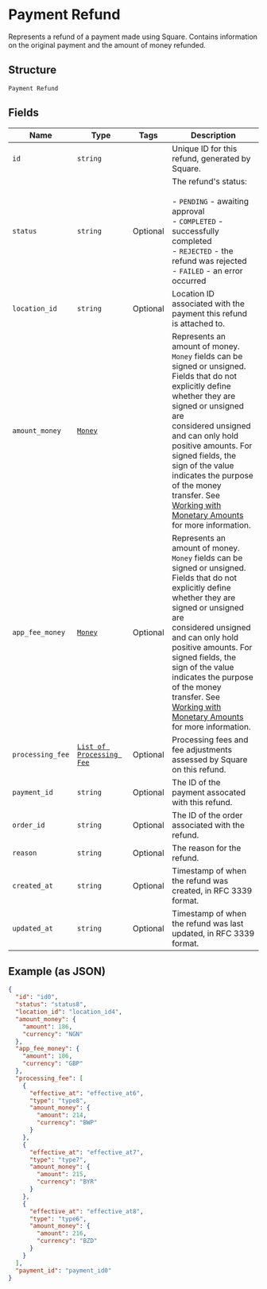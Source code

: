 
# Payment Refund

Represents a refund of a payment made using Square. Contains information on
the original payment and the amount of money refunded.

## Structure

`Payment Refund`

## Fields

| Name | Type | Tags | Description |
|  --- | --- | --- | --- |
| `id` | `string` |  | Unique ID for this refund, generated by Square. |
| `status` | `string` | Optional | The refund's status:<br><br>- `PENDING` - awaiting approval<br>- `COMPLETED` - successfully completed<br>- `REJECTED` - the refund was rejected<br>- `FAILED` - an error occurred |
| `location_id` | `string` | Optional | Location ID associated with the payment this refund is attached to. |
| `amount_money` | [`Money`](/doc/models/money.md) |  | Represents an amount of money. `Money` fields can be signed or unsigned.<br>Fields that do not explicitly define whether they are signed or unsigned are<br>considered unsigned and can only hold positive amounts. For signed fields, the<br>sign of the value indicates the purpose of the money transfer. See<br>[Working with Monetary Amounts](https://developer.squareup.com/docs/build-basics/working-with-monetary-amounts)<br>for more information. |
| `app_fee_money` | [`Money`](/doc/models/money.md) | Optional | Represents an amount of money. `Money` fields can be signed or unsigned.<br>Fields that do not explicitly define whether they are signed or unsigned are<br>considered unsigned and can only hold positive amounts. For signed fields, the<br>sign of the value indicates the purpose of the money transfer. See<br>[Working with Monetary Amounts](https://developer.squareup.com/docs/build-basics/working-with-monetary-amounts)<br>for more information. |
| `processing_fee` | [`List of Processing Fee`](/doc/models/processing-fee.md) | Optional | Processing fees and fee adjustments assessed by Square on this refund. |
| `payment_id` | `string` | Optional | The ID of the payment assocated with this refund. |
| `order_id` | `string` | Optional | The ID of the order associated with the refund. |
| `reason` | `string` | Optional | The reason for the refund. |
| `created_at` | `string` | Optional | Timestamp of when the refund was created, in RFC 3339 format. |
| `updated_at` | `string` | Optional | Timestamp of when the refund was last updated, in RFC 3339 format. |

## Example (as JSON)

```json
{
  "id": "id0",
  "status": "status8",
  "location_id": "location_id4",
  "amount_money": {
    "amount": 186,
    "currency": "NGN"
  },
  "app_fee_money": {
    "amount": 106,
    "currency": "GBP"
  },
  "processing_fee": [
    {
      "effective_at": "effective_at6",
      "type": "type8",
      "amount_money": {
        "amount": 214,
        "currency": "BWP"
      }
    },
    {
      "effective_at": "effective_at7",
      "type": "type7",
      "amount_money": {
        "amount": 215,
        "currency": "BYR"
      }
    },
    {
      "effective_at": "effective_at8",
      "type": "type6",
      "amount_money": {
        "amount": 216,
        "currency": "BZD"
      }
    }
  ],
  "payment_id": "payment_id0"
}
```

